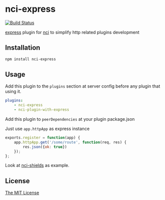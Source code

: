 # nci-express
[![Build Status](https://travis-ci.org/fleg/nci-express.svg?branch=master)](https://travis-ci.org/fleg/nci-express)

[express](https://github.com/expressjs/express) plugin for [nci](https://github.com/node-ci/nci)
to simplify http related plugins development


## Installation

```sh
npm install nci-express
```

## Usage

Add this plugin to the `plugins` section at server config before any plugin that using it.
```yml
plugins:
    - nci-express
    - nci-plugin-with-express
```

Add this plugin to `peerDependencies` at your plugin package.json

Just use `app.httpApp` as express instance
```js
exports.register = function(app) {
	app.httpApp.get('/some/route', function(req, res) {
		res.json({ok: true})
	});
};
```

Look at [nci-shields](https://github.com/fleg/nci-shields) as example.

## License

[The MIT License](https://raw.githubusercontent.com/fleg/nci-express/master/LICENSE)
